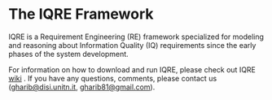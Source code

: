 The IQRE Framework
=====
IQRE is a Requirement Engineering (RE) framework specialized for modeling and reasoning about Information Quality (IQ) requirements since the early phases of the system development.

For information on how to download and run IQRE, please check out IQRE   [wiki](https://github.com/disi-unitn-RE-IQ/RE-IQ/wiki) . If you have any questions, comments, please contact us (gharib@disi.unitn.it, gharib81@gmail.com).

